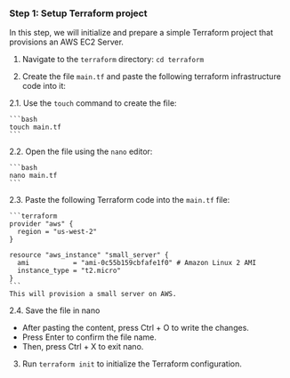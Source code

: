 ### Step 1: Setup Terraform project

In this step, we will initialize and prepare a simple Terraform project that provisions an AWS EC2 Server.

1. Navigate to the `terraform` directory: `cd terraform`

2. Create the file `main.tf` and paste the following terraform infrastructure code into it:

  2.1. Use the `touch` command to create the file:

    ```bash
    touch main.tf
    ```
  2.2. Open the file using the `nano` editor:
    
    ```bash
    nano main.tf
    ```
  2.3. Paste the following Terraform code into the `main.tf` file:

    ```terraform
    provider "aws" {
      region = "us-west-2"
    }

    resource "aws_instance" "small_server" {
      ami           = "ami-0c55b159cbfafe1f0" # Amazon Linux 2 AMI
      instance_type = "t2.micro"
    }
    ```
    This will provision a small server on AWS.
    
  2.4. Save the file in nano

  - After pasting the content, press Ctrl + O to write the changes.
  - Press Enter to confirm the file name.
  - Then, press Ctrl + X to exit nano.


3. Run `terraform init` to initialize the Terraform configuration.
